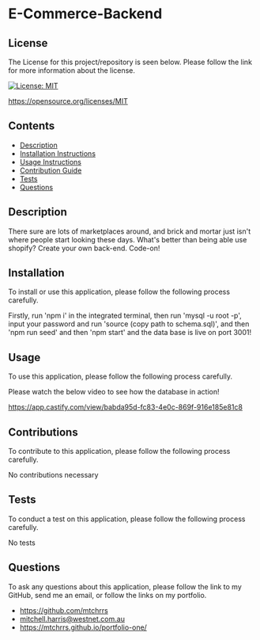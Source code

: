 # E-Commerce-Backend


  ## License 

  The License for this project/repository is seen below. Please follow the link for more information about the license.
  
  [![License: MIT](https://img.shields.io/badge/License-MIT-informational.svg)](https://opensource.org/licenses/MIT)

  https://opensource.org/licenses/MIT


  ## Contents

  * [Description](#description)
  * [Installation Instructions](#installation)
  * [Usage Instructions](#usage)
  * [Contribution Guide](#contributions)
  * [Tests](#tests)
  * [Questions](#questions)
  

  ## Description

  There sure are lots of marketplaces around, and brick and mortar just isn't where people start looking these days. What's better than being able use shopify? Create your own back-end. Code-on!


  ## Installation

  To install or use this application, please follow the following process carefully.

  Firstly, run 'npm i' in the integrated terminal, then run 'mysql -u root -p', input your password and run 'source (copy path to schema.sql)', and then 'npm run seed' and then 'npm start' and the data base is live on port 3001!


  ## Usage
  
  To use this application, please follow the following process carefully.

  Please watch the below video to see how the database in action!
  
  https://app.castify.com/view/babda95d-fc83-4e0c-869f-916e185e81c8


  ## Contributions
  
  To contribute to this application, please follow the following process carefully.

  No contributions necessary
  

  ## Tests 

  To conduct a test on this application, please follow the following process carefully.

  No tests


  ## Questions

  To ask any questions about this application, please follow the link to my GitHub, send me an email, or follow the links on my portfolio.
  
  * https://github.com/mtchrrs
  * mitchell.harris@westnet.com.au
  * https://mtchrrs.github.io/portfolio-one/
  
